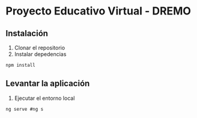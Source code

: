 # Proyecto Educativo Virtual - DREMO

## Instalación

1. Clonar el repositorio
2. Instalar depedencias

```shell
npm install
```

## Levantar la aplicación

1. Ejecutar el entorno local

```shell
ng serve #ng s
```
